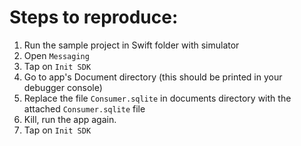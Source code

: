 # Steps to reproduce:

1. Run the sample project in Swift folder with simulator
2. Open `Messaging`
3.  Tap on `Init SDK`
4.  Go to app's Document directory (this should be printed in your debugger console)
5.  Replace the file `Consumer.sqlite` in documents directory with the attached `Consumer.sqlite` file
6.  Kill, run the app again.
7.  Tap on `Init SDK`
